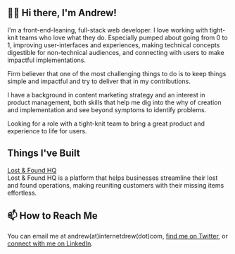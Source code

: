 ## 👋🏾 Hi there, I'm Andrew!

I'm a front-end-leaning, full-stack web developer. I love working with tight-knit teams who love what they do. Especially pumped about going from 0 to 1, improving user-interfaces and experiences, making technical concepts digestible for non-technical audiences, and connecting with users to make impactful implementations.

Firm believer that one of the most challenging things to do is to keep things simple and impactful and try to deliver that in my contributions.

I have a background in content marketing strategy and an interest in product management, both skills that help me dig into the why of creation and implementation and see beyond symptoms to identify problems.

Looking for a role with a tight-knit team to bring a great product and experience to life for users.

## Things I've Built
[Lost & Found HQ](https://www.lostandfoundhq.com)<br/>
Lost & Found HQ is a platform that helps businesses streamline their lost and found operations, making reuniting customers with their missing items effortless.

## 📫 How to Reach Me
You can email me at andrew(at)internetdrew(dot)com, [find me on Twitter](https://twitter.com/_internetdrew), or [connect with me on LinkedIn](https://www.linkedin.com/in/internetdrew/).

<!---
internetdrew/internetdrew is a ✨ special ✨ repository because its `README.md` (this file) appears on your GitHub profile.
You can click the Preview link to take a look at your changes.
--->
